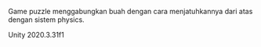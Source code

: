 Game puzzle menggabungkan buah dengan cara menjatuhkannya dari atas dengan sistem physics.

Unity 2020.3.31f1
